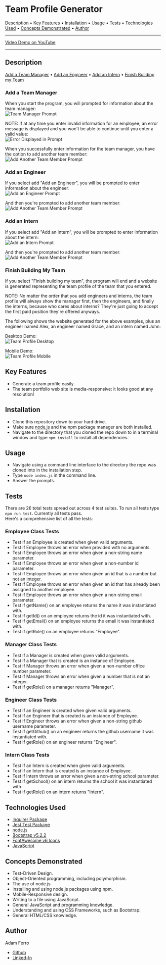 <base target="_blank">

# Team Profile Generator

<a href="#description">Description</a> •
<a href="#key-features">Key Features</a> •
<a href="#installation">Installation</a> •
<a href="#usage">Usage</a> •
<a href="#tests">Tests</a> •
<a href="#technologies-used">Technologies Used</a> •
<a href="#concepts-demonstrated">Concepts Demonstrated</a> •
<a href="#author">Author</a>

-------------------------------------------------------

[Video Demo on YouTube](https://youtu.be/PRCZX74KZG4)

-------------------------------------------------------

## Description

<a href="#add-a-team-manager">Add a Team Manager</a> •
<a href="#add-an-engineer">Add an Engineer</a> •
<a href="#add-an-intern">Add an Intern</a> •
<a href="#finish-building-my-team">Finish Building my Team</a>

### Add a Team Manager

When you start the program, you will prompted for information about the team manager:                             
![Team Manager Prompt](./images/team-manager-prompt.png)                        

NOTE: If at any time you enter invalid information for an employee, an error message is displayed and you won't be able to continue until you enter a valid value:                                
![Error Displayed in Prompt](./images/prompt-error.png)                     

When you successfully enter information for the team manager, you have the option to add another team member:                        
![Add Another Team Member Prompt](./images/add-another-team-member-prompt.png)                     

### Add an Engineer

If you select add "Add an Engineer", you will be prompted to enter information about the engineer:                 
![Add an Engineer Prompt](./images/add-engineer-prompt.png)                                        

And then you're prompted to add another team member:               
![Add Another Team Member Prompt](./images/add-another-team-member-prompt.png)                        

### Add an Intern

If you select add "Add an Intern", you will be prompted to enter information about the intern:                 
![Add an Intern Prompt](./images/add-intern-prompt.png)             

And then you're prompted to add another team member:               
![Add Another Team Member Prompt](./images/add-another-team-member-prompt.png)                        

### Finish Building My Team

If you select "Finish building my team", the program will end and a website is generated representing the team profile of the team that you entered.         
 
NOTE: No matter the order that you add engineers and interns, the team profile will always show the manager first, then the engineers, and finally the interns, because who cares about interns? They're just going to accept the first paid position they're offered anyways.                   

The following shows the website generated for the above examples, plus an engineer named Alex, an engineer named Grace, and an intern named John:          

Desktop Demo:                          
![Team Profile Desktop](./images/team-profile-desktop.png)           

Mobile Demo:                                  
![Team Profile Mobile](./images/team-profile-mobile.png)                         


## Key Features

- Generate a team profile easily.
- The team portfolio web site is media-responsive: it looks good at any resolution!


## Installation

- Clone this repository down to your hard drive.
- Make sure [node.js](https://nodejs.org/en/) and the npm package manager are both installed.
- Navigate to the directory that you cloned the repo down to in a terminal window and type `npm install` to install all dependencies.

## Usage

- Navigate using a command line interface to the directory the repo was cloned into in the installation step.
- Type `node index.js` in the command line.
- Answer the prompts.

## Tests

There are 26 total tests spread out across 4 test suites. To run all tests type ```npm run test```. Currently all tests pass.              
Here's a comprehensive list of all the tests:

### Employee Class Tests

- Test if an Employee is created when given valid arguments.
- Test if Employee throws an error when provided with no arguments.
- Test if Employee throws an error when given a non-string name parameter.
- Test if Employee throws an error when given a non-number id parameter.
- Test if Employee throws an error when given an id that is a number but not an integer.
- Test if Employee throws an error when given an id that has already been assigned to another employee.
- Test if Employee throws an error when given a non-string email parameter.
- Test if getName() on an employee returns the name it was instantiated with.
- Test if getId() on an employee returns the id it was instantiated with.
- Test if getEmail() on an employee returns the email it was instantiated with.
- Test if getRole() on an employee returns "Employee".

### Manager Class Tests

- Test if a Manager is created when given valid arguments.
- Test if a Manager that is created is an instance of Employee.
- Test if Manager throws an error when given a non-number office number parameter.
- Test if Manager throws an error when given a number that is not an integer.
- Test if getRole() on a manager returns "Manager".

### Engineer Class Tests

- Test if an Engineer is created when given valid arguments.
- Test if an Engineer that is created is an instance of Employee.
- Test if Engineer throws an error when given a non-string github username parameter.
- Test if getGithub() on an engineer returns the github username it was instantiated with.
- Test if getRole() on an engineer returns "Engineer".

### Intern Class Tests

- Test if an Intern is created when given valid arguments.
- Test if an Intern that is created is an instance of Employee.
- Test if Intern throws an error when given a non-string school parameter.
- Test if getSchool() on an intern returns the school it was instantiated with.
- Test if getRole() on an intern returns "Intern".

## Technologies Used

- [Inquirer Package](https://www.npmjs.com/package/inquirer)
- [Jest Test Package](https://jestjs.io/)
- [node.js](https://nodejs.org/en/)
- [Bootstrap v5.2.2](https://getbootstrap.com/)
- [FontAwesome v6 Icons](https://fontawesome.com/)
- [JavaScript](https://www.javascript.com/)

## Concepts Demonstrated

- Test-Driven Design.
- Object-Oriented programming, including polymorphism.
- The use of node.js
- Installing and using node.js packages using npm.
- Mobile-Responsive design.
- Writing to a file using JavaScript.
- General JavaScript and programming knowledge.
- Understanding and using CSS Frameworks, such as Bootstrap.
- General HTML/CSS knowledge.

## Author

Adam Ferro
- [Github](https://github.com/GeminiAd)
- [Linked-In](https://www.linkedin.com/in/adam-ferro)